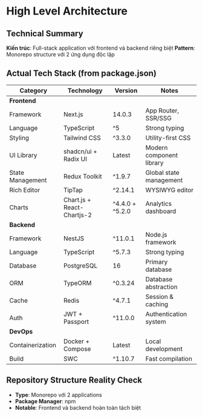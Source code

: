 # High Level Architecture

## Technical Summary

**Kiến trúc**: Full-stack application với frontend và backend riêng biệt
**Pattern**: Monorepo structure với 2 ứng dụng độc lập

## Actual Tech Stack (from package.json)

| Category  | Technology | Version | Notes                      |
| --------- | ---------- | ------- | -------------------------- |
| **Frontend** |
| Framework | Next.js    | 14.0.3  | App Router, SSR/SSG        |
| Language  | TypeScript | ^5      | Strong typing              |
| Styling   | Tailwind CSS | ^3.3.0 | Utility-first CSS          |
| UI Library | shadcn/ui + Radix UI | Latest | Modern component library |
| State Management | Redux Toolkit | ^1.9.7 | Global state management |
| Rich Editor | TipTap | ^2.14.1 | WYSIWYG editor |
| Charts    | Chart.js + React-Chartjs-2 | ^4.4.0 + ^5.2.0 | Analytics dashboard |
| **Backend** |
| Framework | NestJS     | ^11.0.1 | Node.js framework          |
| Language  | TypeScript | ^5.7.3  | Strong typing              |
| Database  | PostgreSQL | 16      | Primary database           |
| ORM       | TypeORM    | ^0.3.24 | Database abstraction       |
| Cache     | Redis      | ^4.7.1  | Session & caching          |
| Auth      | JWT + Passport | ^11.0.0 | Authentication system |
| **DevOps** |
| Containerization | Docker + Compose | Latest | Local development |
| Build     | SWC        | ^1.10.7 | Fast compilation           |

## Repository Structure Reality Check

- **Type**: Monorepo với 2 applications
- **Package Manager**: npm
- **Notable**: Frontend và backend hoàn toàn tách biệt
